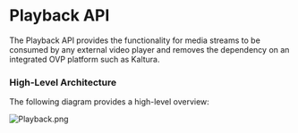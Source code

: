 # Playback API

The Playback API provides the functionality for media streams to be consumed by any external video player and removes the dependency on an integrated OVP platform such as Kaltura.

### High-Level Architecture

The following diagram provides a high-level overview:

![Playback.png]("../../assets/images/Playback.png")
